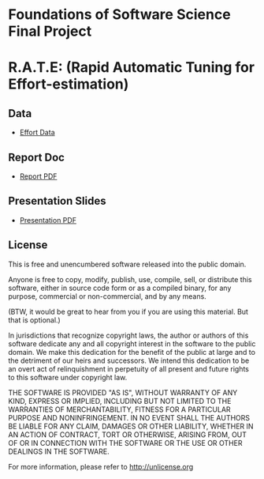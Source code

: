 # Foundations of Software Science Final Project

# R.A.T.E: **(Rapid Automatic Tuning for Effort-estimation)**


## Data

+ [Effort Data](https://github.com/arennax/fss18_xia/tree/master/project/data)

## Report Doc

+ [Report PDF](https://github.com/arennax/fss18_xia/blob/master/Report.pdf)

## Presentation Slides

+ [Presentation PDF](https://github.com/arennax/fss18_xia/blob/master/presentation.pdf)

## License

This is free and unencumbered software released into the public domain.

Anyone is free to copy, modify, publish, use, compile, sell, or distribute this software, either in source code form or as a compiled binary, for any purpose, commercial or non-commercial, and by any means.

(BTW, it would be great to hear from you if you are using this material. But that is optional.)

In jurisdictions that recognize copyright laws, the author or authors of this software dedicate any and all copyright interest in the software to the public domain. We make this dedication for the benefit of the public at large and to the detriment of our heirs and successors. We intend this dedication to be an overt act of relinquishment in perpetuity of all present and future rights to this software under copyright law.

THE SOFTWARE IS PROVIDED "AS IS", WITHOUT WARRANTY OF ANY KIND, EXPRESS OR IMPLIED, INCLUDING BUT NOT LIMITED TO THE WARRANTIES OF MERCHANTABILITY, FITNESS FOR A PARTICULAR PURPOSE AND NONINFRINGEMENT. IN NO EVENT SHALL THE AUTHORS BE LIABLE FOR ANY CLAIM, DAMAGES OR OTHER LIABILITY, WHETHER IN AN ACTION OF CONTRACT, TORT OR OTHERWISE, ARISING FROM, OUT OF OR IN CONNECTION WITH THE SOFTWARE OR THE USE OR OTHER DEALINGS IN THE SOFTWARE.

For more information, please refer to http://unlicense.org
